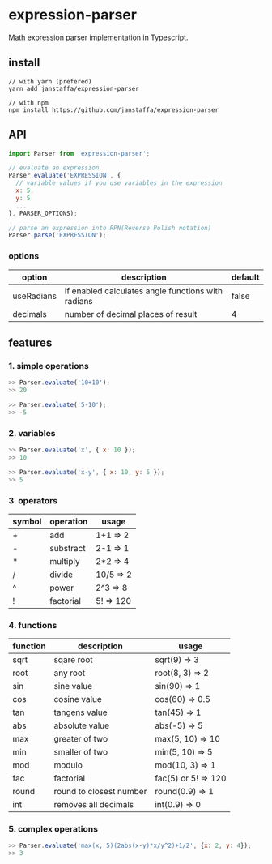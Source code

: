 # expression-parser

Math expression parser implementation in Typescript.
## install
```console
// with yarn (prefered)
yarn add janstaffa/expression-parser

// with npm
npm install https://github.com/janstaffa/expression-parser

```
## API

```js
import Parser from 'expression-parser';

// evaluate an expression
Parser.evaluate('EXPRESSION', {
  // variable values if you use variables in the expression
  x: 5,
  y: 5
  ...
}, PARSER_OPTIONS);

// parse an expression into RPN(Reverse Polish notation)
Parser.parse('EXPRESSION');
```
### options
| option     | description                                        | default |
|------------|----------------------------------------------------|---------|
| useRadians | if enabled calculates angle functions with radians | false   |
| decimals   | number of decimal places of result                 | 4       |

## features

### 1. simple operations
```js
>> Parser.evaluate('10+10');
>> 20

>> Parser.evaluate('5-10');
>> -5
```

### 2. variables
```js
>> Parser.evaluate('x', { x: 10 });
>> 10

>> Parser.evaluate('x-y', { x: 10, y: 5 });
>> 5
```

### 3. operators
| symbol | operation | usage     |
|--------|-----------|-----------|
| +      | add       | 1+1 => 2  |
| -      | substract | 2-1 => 1  |
| *      | multiply  | 2*2 => 4  |
| /      | divide    | 10/5 => 2 |
| ^      | power     | 2^3 => 8  |
| !      | factorial | 5! => 120 |

### 4. functions
| function | description              | usage               |
|----------|--------------------------|---------------------|
| sqrt     | sqare root               | sqrt(9) => 3        |
| root     | any root                 | root(8, 3) => 2     |
| sin      | sine value               | sin(90) => 1        |
| cos      | cosine value             | cos(60) => 0.5      |
| tan      | tangens value            | tan(45) => 1        |
| abs      | absolute value           | abs(-5) => 5        |
| max      | greater of two           | max(5, 10) => 10    |
| min      | smaller of two           | min(5, 10) => 5     |
| mod      | modulo                   | mod(10, 3) => 1     |
| fac      | factorial                | fac(5) or 5! => 120 |
| round    | round to closest number  | round(0.9) => 1     |
| int      | removes all decimals     | int(0.9) => 0       |

### 5. complex operations
```js
>> Parser.evaluate('max(x, 5)(2abs(x-y)*x/y^2)+1/2', {x: 2, y: 4});
>> 3

```

